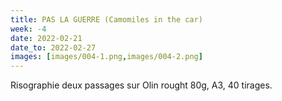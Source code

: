 ```yaml
---
title: PAS LA GUERRE (Camomiles in the car)
week: -4
date: 2022-02-21
date_to: 2022-02-27
images: [images/004-1.png,images/004-2.png]
---
```

Risographie deux passages sur Olin rought 80g, A3, 40 tirages.